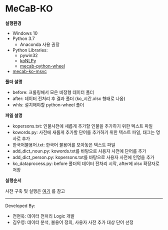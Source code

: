 # MeCaB-KO

**실행환경**
* Windows 10
* Python 3.7
  * Anaconda 사용 권장
* Python Libraries:
  * pywin32
  * [koNLPy](https://github.com/konlpy/konlpy)
  * [mecab-python-wheel](https://github.com/Pusnow/mecab-python-msvc/releases/tag/mecab_python-0.996_ko_0.9.2_msvc-2)
* [mecab-ko-msvc](https://github.com/Pusnow/mecab-ko-msvc/releases/tag/release-0.9.2-msvc-3)

**폴더 설명**
* before: 크롤링해서 모은 비정형 데이터 폴더
* after: 데이터 전처리 후 결과 폴더 (ko_시간.xlsx 형태로 나옴)
* whls: 설치해야할 python-wheel 폴더

**파일 설명**
* kopersons.txt: 인물사전에 새롭게 추가할 인물을 추가하기 위한 텍스트 파일
* kowords.py: 사전에 새롭게 추가할 단어를 추가하기 위한 텍스트 파일, 태그는 명사로 추가
* 한국어불용어.txt: 한국어 불용어를 모아놓은 텍스트 파일
* add_dict_noun.py: kowords.txt를 바탕으로 사용자 사전에 단어를 추가
* add_dict_person.py: kopersons.txt를 바탕으로 사용자 사전에 인명을 추가
* ko_dataprocess.py: before 폴더의 데이터 전처리 시작, after에 xlsx 확장자로 저장


**실행순서**

사전 구축 및 실행은 [여기](https://luminitworld.tistory.com/104) 를 참고

****
Developed By:
  * 전현욱: 데이터 전처리 Logic 개발
  * 김우영: 데이터 분석, 불용어 정의, 사용자 사전 추가 대상 단어 선정